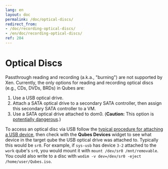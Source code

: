 ```yaml
---
lang: en
layout: doc
permalink: /doc/optical-discs/
redirect_from:
- /doc/recording-optical-discs/
- /en/doc/recording-optical-discs/
ref: 204
---
```


Optical Discs
=============

Passthrough reading and recording (a.k.a., "burning") are not supported by Xen.
Currently, the only options for reading and recording optical discs (e.g., CDs, DVDs, BRDs) in Qubes are:

 1. Use a USB optical drive.
 2. Attach a SATA optical drive to a secondary SATA controller, then assign this secondary SATA controller to a VM.
 3. Use a SATA optical drive attached to dom0.
    (**Caution:** This option is [potentially dangerous](https://github.com/Qubes-Community/Contents/blob/master/docs/security/security-guidelines.md#dom0-precautions).)

To access an optical disc via USB follow the [typical procedure for attaching a USB device](/doc/usb-devices/#with-the-command-line-tool), then check with the **Qubes Devices** widget to see what device in the target qube the USB optical drive was attached to.
Typically this would be `sr0`.
For example, if `sys-usb` has device `3-2` attached to the `work` qube's `sr0`, you would mount it with `mount /dev/sr0 /mnt/removable`.
You could also write to a disc with `wodim -v dev=/dev/sr0 -eject /home/user/Qubes.iso`.
